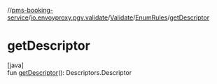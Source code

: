 //[pms-booking-service](../../../../index.md)/[io.envoyproxy.pgv.validate](../../index.md)/[Validate](../index.md)/[EnumRules](index.md)/[getDescriptor](get-descriptor.md)

# getDescriptor

[java]\
fun [getDescriptor](get-descriptor.md)(): Descriptors.Descriptor